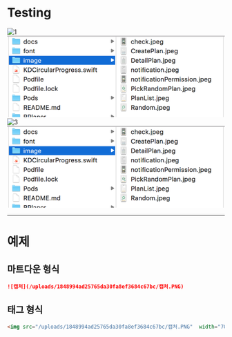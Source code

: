 # Testing

![1](./LearningMath/TexasAnMStudy/Images/다운로드.png)  
![2](./TexasAnMStudy/Images/다운로드.png)  
![3](/LearningMath/TexasAnMStudy/Images/다운로드.png)  
![4](/TexasAnMStudy/Images/다운로드.png)  

---
# 예제

## 마트다운 형식 
~~~markdown
![캡처](/uploads/1848994ad25765da30fa8ef3684c67bc/캡처.PNG)
~~~

## 태그 형식 
~~~markdown
<img src="/uploads/1848994ad25765da30fa8ef3684c67bc/캡처.PNG"  width="700" height="370">
~~~